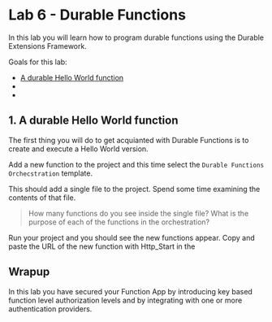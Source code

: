 # Lab 6 - Durable Functions

In this lab you will learn how to program durable functions using the Durable Extensions Framework.

Goals for this lab: 
- [A durable Hello World function](#1)
- [](#2)
- [](#3)

## <a name="1"></a>1. A durable Hello World function

The first thing you will do to get acquianted with Durable Functions is to create and execute a Hello World version.

Add a new function to the project and this time select the ```Durable Functions Orchecstration``` template.

This should add a single file to the project. Spend some time examining the contents of that file.

> How many functions do you see inside the single file?
> What is the purpose of each of the functions in the orchestration?

Run your project and you should see the new functions appear. Copy and paste the URL of the new function with Http_Start in the 

## Wrapup
In this lab you have secured your Function App by introducing key based function level authorization levels and by integrating with one or more authentication providers. 

